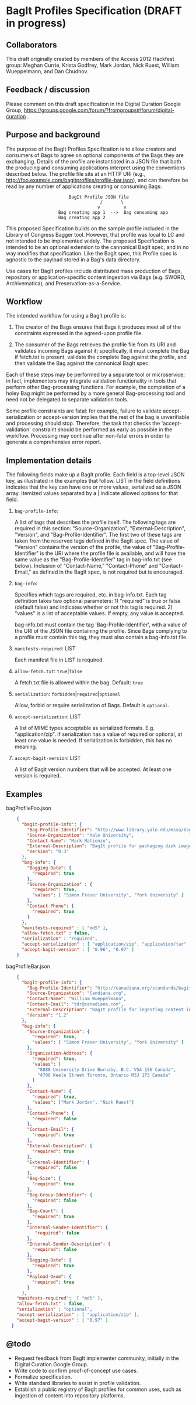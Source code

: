 BagIt Profiles Specification (DRAFT in progress)
===

Collaborators
---
This draft originally created by members of the Access 2012 Hackfest group: Meghan Currie, Krista Godfrey, Mark Jordan, Nick Ruest, William Wueppelmann, and Dan Chudnov.

Feedback / discussion
---

Please comment on this draft specification in the Digital Curation Google Group, https://groups.google.com/forum/?fromgroups#!forum/digital-curation .

Purpose and background
---

The purpose of the BagIt Profiles Specification is to allow creators and consumers of Bags to agree on optional components of the Bags they are exchanging. Details of the profile are instantiated in a JSON file that both the producing and consuming applications interpret using the conventions described below. The profile file sits at an HTTP URI (e.g., http://foo.example.com/bagitprofiles/profile-bar.json), and can therefore be read by any number of applications creating or consuming Bags:

	                        BagIt Profile JSON file
                                        /       \
                                       v         v
                        Bag creating app 1  -->  Bag consuming app
                        Bag creating app 2


This proposed Specification builds on the sample profile included in the Library of Congress Bagger tool. However, that profile was local to LC and not intended to be implemented widely. The proposed Specification is intended to be an optional extension to the cannonical BagIt spec, and in no way modifies that specification. Like the BagIt spec, this Profile spec is agnostic to the payload stored in a Bag's data directory.

Use cases for BagIt profiles include distributed mass production of Bags, repository or application-specific content ingestion via Bags (e.g. SWORD, Archivematica), and Preservation-as-a-Service.

Workflow
---

The intended workflow for using a BagIt profile is: 

1. The creator of the Bags ensures that Bags it produces meet all of the constraints expressed in the agreed-upon profile file.

2. The consumer of the Bags retrieves the profile file from its URI and validates incoming Bags against it; specifically, it must complete the Bag if fetch.txt is present, validate the complete Bag against the profile, and then validate the Bag against the cannonical BagIt spec. 

Each of these steps may be performed by a separate tool or microservice; in fact, implementers may integrate validation functionality in tools that perform other Bag-processing functions. For example, the completion of a holey Bag might be performed by a more general Bag-processing tool and need not be delegated to separate validation tools. 

Some profile constraints are fatal: for example, failure to validate accept-serialization or accept-version implies that the rest of the bag is unverifiable and processing should stop. Therefore, the task that checks the 'accept-validation' constraint should be performed as early as possible in the workflow. Processing may continue after non-fatal errors in order to generate a comprehensive error report.

Implementation details
---

The following fields make up a BagIt profile. Each field is a top-level JSON key, as illustrated in the examples that follow. LIST in the field definitions indicates that the key can have one or more values, serialized as a JSON array. Itemized values separated by a | indicate allowed options for that field.

1. `bag-profile-info`:

	A list of tags that describes the profile itself. The following tags are required in this section: "Source-Organization", "External-Description", "Version", and "Bag-Profile-Identifier". The first two of these tags are taken from the reserved tags defined in the BagIt spec. The value of "Version" contains the version of the profile; the value of "Bag-Profile-Identifier" is the URI where the profile file is available, and will have the same value as the "Bag-Profile-Identifier" tag in bag-info.txt (see below). Inclusion of "Contact-Name," "Contact-Phone" and "Contact-Email," as defined in the BagIt spec, is not required but is encouraged.

2. `bag-info`:

	Specifies which tags are required, etc. in bag-info.txt. Each tag definition takes two optional parameters: 1) "required" is true or false (default false) and indicates whether or not this tag is required. 2) "values" is a list of acceptable values. If empty, any value is accepted.

	bag-info.txt must contain the tag 'Bag-Profile-Identifier', with a value of the URI of the JSON file containing the profile. Since Bags complying to a profile must contain this tag, they must also contain a bag-info.txt file.


3. `manifests-required`: LIST

	Each manifest file in LIST is required.

4. `allow-fetch.txt`: `true`|`false`

	A fetch.txt file is allowed within the bag. Default: `true`

5. `serialization`: `forbidden`|`required`|`optional`

	Allow, forbid or require serialization of Bags. Default is `optional`.

6. `accept-serialization`: LIST

	A list of MIME types acceptable as serialized formats. E.g. "application/zip". If serialization has a value of required or optional, at least one value is needed. If serialization is forbidden, this has no meaning.

7. `accept-bagit-version`: LIST

	A list of Bagit version numbers that will be accepted. At least one version is required.

Examples
---

bagProfileFoo.json

```json
    {
      "bagit-profile-info": {
        "Bag-Profile-Identifier": "http://www.library.yale.edu/mssa/bagitprofiles/disk_images.json",
        "Source-Organization": "Yale University",
        "Contact-Name": "Mark Matienzo",
        "External-Description": "BagIt profile for packaging disk images",
        "Version": "0.3"
      },
      "bag-info": {
        "Bagging-Date": {
          "required": true
        },
        "Source-Organization" : {
          "required": true,
          "values": [ "Simon Fraser University", "York University" ]
        },
        "Contact-Phone": {
          "required": true
        }
      },
      "manifests-required" : [ "md5" ],
      "allow-fetch.txt" : false,
      "serialization" : "required",
      "accept-serialization" : [ "application/zip", "application/tar" ],
      "accept-bagit-version" : [ "0.96", "0.97" ]
    }
```

bagProfileBar.json

```json
    {
      "bagit-profile-info": {
        "Bag-Profile-Identifier": "http://canadiana.org/standards/bagit/tdr_ingest.json",
        "Source-Organization": "Candiana.org",
        "Contact-Name": "William Wueppelmann",
        "Contact-Email": "tdr@canadiana.com",
        "External-Description": "BagIt profile for ingesting content into the C.O. TDR loading dock.",
        "Version": "1.2"
      },
      "bag-info": {
        "Source-Organization": {
          "required": true,
          "values": [ "Simon Fraser University", "York University" ]
        },
        "Organization-Address": {
          "required": true,
          "values": [
            "8888 University Drive Burnaby, B.C. V5A 1S6 Canada",
            "4700 Keele Street Toronto, Ontario M3J 1P3 Canada"
          ]
        },
        "Contact-Name": {
          "required": true,
          "values": ["Mark Jordan", "Nick Ruest"]
        },
        "Contact-Phone": {
          "required": false
        },
        "Contact-Email": {
          "required": true
        },
        "External-Description": {
          "required": true
        },
        "External-Identifier": {
          "required": false
        },
        "Bag-Size": {
          "required": true
        },
        "Bag-Group-Identifier": {
          "required": false
        },
        "Bag-Count": {
          "required": true
        },
        "Internal-Sender-Identifier": {
           "required": false
        },
        "Internal-Sender-Description": {
          "required": false
        },
        "Bagging-Date": {
          "required": true
        },
        "Payload-Oxum": {
          "required": true
        }
      },
    "manifests-required":  [ "md5" ],
    "allow-fetch.txt" : false,
    "serialization" : "optional",
    "accept-serialization" : [ "application/zip" ],
    "accept-bagit-version" : [ "0.97" ]
  }
```

@todo
---

* Request feedback from BagIt implementer community, initially in the Digital Curation Google Group.
* Write code to confirm proof-of-concept use cases.
* Formalize specification.
* Write standard libraries to assist in profile validation.
* Establish a public registry of BagIt profiles for common uses, such as ingestion of content into repository platforms.

